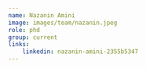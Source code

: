 ```yaml
---
name: Nazanin Amini
image: images/team/nazanin.jpeg
role: phd
group: current
links:
    linkedin: nazanin-amini-2355b5347
---
```


